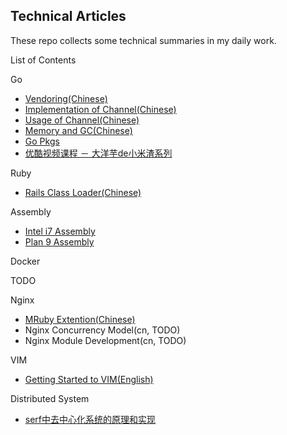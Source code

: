 Technical Articles
------------------

These repo collects some technical summaries in my daily work.


List of Contents

Go

* [Vendoring(Chinese)](go/vendoring-cn.md)
* [Implementation of Channel(Chinese)](go/channel-implementation-cn.md)
* [Usage of Channel(Chinese)](go/channel-usage-cn.md)
* [Memory and GC(Chinese)](go/memory-cn.md)
* [Go Pkgs](go/gopkgs/README.md)
* [优酷视频课程 － 大洋芋de小米渣系列](go/series/README.md)

Ruby

* [Rails Class Loader(Chinese)](https://github.com/yangyuqian/ruby-articles/blob/master/RAILS-CLASS-LOADER.md)

Assembly

* [Intel i7 Assembly](asm/unix-mac-intel-i7-cn.md)
* [Plan 9 Assembly](asm/golang-plan9-assembly-cn.md)

Docker

TODO

Nginx

* [MRuby Extention(Chinese)](nginx/nginx-mruby-cn.md)
* Nginx Concurrency Model(cn, TODO)
* Nginx Module Development(cn, TODO)

VIM
* [Getting Started to VIM(English)](vim/vim-startup-en.md)

Distributed System

* [serf中去中心化系统的原理和实现](http://www.infoq.com/cn/articles/principle-and-impleme-of-de-centering-system-in-serf)
